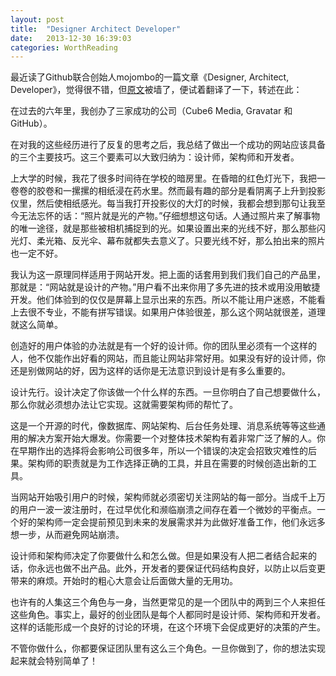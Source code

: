 ```yaml
---
layout: post
title:  "Designer Architect Developer"
date:   2013-12-30 16:39:03
categories: WorthReading
---
```


最近读了Github联合创始人mojombo的一篇文章《Designer, Architect, Developer》，觉得很不错，但[原文][origin]被墙了，便试着翻译了一下，转述在此：

在过去的六年里，我创办了三家成功的公司（Cube6 Media, Gravatar 和 GitHub）。

在对我的这些经历进行了反复的思考之后，我总结了做出一个成功的网站应该具备的三个主要技巧。这三个要素可以大致归纳为：设计师，架构师和开发者。

上大学的时候，我花了很多时间待在学校的暗房里。在昏暗的红色灯光下，我把一卷卷的胶卷和一摞摞的相纸浸在药水里。然而最有趣的部分是看阴离子上升到投影仪里，然后使相纸感光。每当我打开投影仪的大灯的时候，我都会想到那句让我至今无法忘怀的话：“照片就是光的产物。”仔细想想这句话。人通过照片来了解事物的唯一途径，就是那些被相机捕捉到的光。如果设置出来的光线不好，那么那些闪光灯、柔光箱、反光伞、幕布就都失去意义了。只要光线不好，那么拍出来的照片也一定不好。

我认为这一原理同样适用于网站开发。把上面的话套用到我们我们自己的产品里，那就是：“网站就是设计的产物。”用户看不出来你用了多先进的技术或用没用敏捷开发。他们体验到的仅仅是屏幕上显示出来的东西。所以不能让用户迷惑，不能看上去很不专业，不能有拼写错误。如果用户体验很差，那么这个网站就很差，道理就这么简单。

创造好的用户体验的办法就是有一个好的设计师。你的团队里必须有一个这样的人，他不仅能作出好看的网站，而且能让网站非常好用。如果没有好的设计师，你还是别做网站的好，因为这样的话你是无法意识到设计是有多么重要的。

设计先行。设计决定了你该做一个什么样的东西。一旦你明白了自己想要做什么，那么你就必须想办法让它实现。这就需要架构师的帮忙了。

这是一个开源的时代，像数据库、网站架构、后台任务处理、消息系统等等这些通用的解决方案开始大爆发。你需要一个对整体技术架构有着非常广泛了解的人。你在早期作出的选择将会影响公司很多年，所以一个错误的决定会招致灾难性的后果。架构师的职责就是为工作选择正确的工具，并且在需要的时候创造出新的工具。

当网站开始吸引用户的时候，架构师就必须密切关注网站的每一部分。当成千上万的用户一波一波注册时，在过早优化和濒临崩溃之间存在着一个微妙的平衡点。一个好的架构师一定会提前预见到未来的发展需求并为此做好准备工作，他们永远多想一步，从而避免网站崩溃。

设计师和架构师决定了你要做什么和怎么做。但是如果没有人把二者结合起来的话，你永远也做不出产品。此外，开发者的要保证代码结构良好，以防止以后变更带来的麻烦。开始时的粗心大意会让后面做大量的无用功。

也许有的人集这三个角色与一身，当然更常见的是一个团队中的两到三个人来担任这些角色。事实上，最好的创业团队是每个人都同时是设计师、架构师和开发者。这样的话能形成一个良好的讨论的环境，在这个环境下会促成更好的决策的产生。

不管你做什么，你都要保证团队里有这么三个角色。一旦你做到了，你的想法实现起来就会特别简单了！

[origin]: http://24waystostart.com/2010/designer-architect-developer/